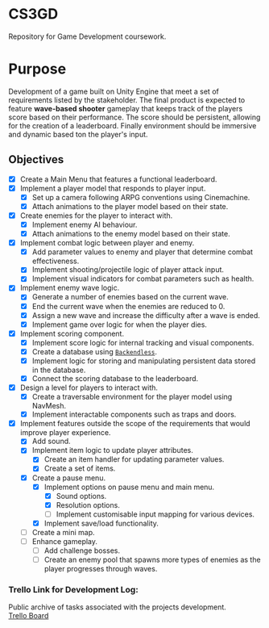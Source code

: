 # CS3GD
Repository for Game Development coursework.

# Purpose
Development of a game built on Unity Engine that meet a set of requirements listed by the stakeholder.
The final product is expected to feature **wave-based shooter** gameplay that keeps track of the players score based on their performance. The score should be persistent, allowing for the creation of a leaderboard. Finally environment should be immersive and dynamic based ton the player's input.

## Objectives
- [x] Create a Main Menu that features a functional leaderboard.
- [x] Implement a player model that responds to player input.
  - [x] Set up a camera following ARPG conventions using Cinemachine.
  - [x] Attach animations to the player model based on their state.
- [x] Create enemies for the player to interact with.
  - [x] Implement enemy AI behaviour.
  - [x] Attach animations to the enemy model based on their state.
- [x] Implement combat logic between player and enemy.
  - [x] Add parameter values to enemy and player that determine combat effectiveness.
  - [x] Implement shooting/projectile logic of player attack input.
  - [x] Implement visual indicators for combat parameters such as health.
- [x] Implement enemy wave logic.
  - [x] Generate a number of enemies based on the current wave.
  - [x] End the current wave when the enemies are reduced to 0.
  - [x] Assign a new wave and increase the difficulty after a wave is ended.
  - [x] Implement game over logic for when the player dies.
- [x] Implement scoring component.
  - [x] Implement score logic for internal tracking and visual components.
  - [x] Create a database using [```Backendless```](https://backendless.com/).
  - [x] Implement logic for storing and manipulating persistent data stored in the database.
  - [x] Connect the scoring database to the leaderboard.
- [x] Design a level for players to interact with.
  - [x] Create a traversable environment for the player model using NavMesh.
  - [x] Implement interactable components such as traps and doors.
- [x] Implement features outside the scope of the requirements that would improve player experience.
  - [x] Add sound.
  - [x] Implement item logic to update player attributes.
    - [x] Create an item handler for updating parameter values.
    - [x] Create a set of items.
  - [x] Create a pause menu.
    - [x] Implement options on pause menu and main menu.
      - [x] Sound options.
      - [x] Resolution options.
      - [ ] Implement customisable input mapping for various devices.
    - [x] Implement save/load functionality.
  - [ ] Create a mini map.
  - [ ] Enhance gameplay.
    - [ ] Add challenge bosses.
    - [ ] Create an enemy pool that spawns more types of enemies as the player progresses through waves.

### Trello Link for Development Log:
Public archive of tasks associated with the projects development. <br />
[Trello Board](https://trello.com/invite/b/IPfJdFOo/ATTIe1d90d8095eb3c6b7102d86b9f4be91a7FEDAE96/cs3gd-project) 
